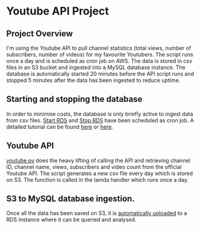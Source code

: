 # Youtube API Project

## Project Overview

I'm using the Youtube API to pull channel statistics (total views, number of subscribers, number of videos) for my favourite Youtubers. The script runs once a day and is scheduled as cron job on AWS. The data is stored in csv files in an S3 bucket and ingested into a MySQL database instance. The database is automatically started 20 minutes before the API script runs and stopped 5 minutes after the data has been ingested to reduce uptime.

## Starting and stopping the database

In order to minimise costs, the database is only briefly active to ingest data from csv files. [Start RDS](https://github.com/lb930/AWS/blob/main/Youtube%20API%20Cron%20Job/Start-RDS-Lambda/lambda_function.py) and [Stop RDS](https://github.com/lb930/AWS/blob/main/Youtube%20API%20Cron%20Job/Stop-RDS-Lambda/lambda_function.py) have been scheduled as cron job. A detailed tutorial can be found [here](https://www.totalcloud.io/blog/how-to-schedule-rds-instances-with-an-aws-lambda-function) or [here](https://www.sqlshack.com/automatically-start-stop-an-aws-rds-sql-server-using-aws-lambda-functions/).

## Youtube API

[youtube.py](https://github.com/lb930/AWS/blob/main/Youtube%20API%20Cron%20Job/Youtube-API-Lambda/youtube.py) does the heavy lifting of calling the API and retrieving channel ID, channel name, views, subscribers and video count from the official Youtube API. The script generates a new csv file every day which is stored on S3. The function is called in the lamda handler which runs once a day.

## S3 to MySQL database ingestion.

Once all the data has been saved on S3, it is [automatically uploaded](https://github.com/lb930/AWS/blob/main/Youtube%20API%20Cron%20Job/Youtube-S3-to-MySQl-Lambda/lambda_function.py) to a RDS instance where it can be queried and analysed.
